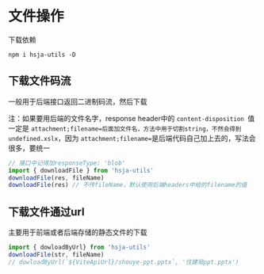# 文件操作

下载依赖

`npm i hsja-utils -D`

## 下载文件码流

一般用于后端接口返回二进制码流，然后下载

注：如果要用后端的文件名字，response header中的 `content-disposition `值一定是 `attachment;filename=后面加文件名，方法中用于切割string，不然会得到undefined.xslx`，因为 `attachment;filename=`是后端代码自己加上去的，写法会很多，要统一

```javascript
// 接口中记得加responseType: 'blob'
import { downloadFile } from 'hsja-utils'
downloadFile(res, fileName)
downloadFile(res) // 不传fileName，默认使用后端headers中给的filename的值
```

## 下载文件通过url

主要用于前端或者后端存储的静态文件的下载

```javascript
import { dowloadByUrl} from 'hsja-utils'
downloadFile(str, fileName)
// dowloadByUrl(`${ViteApiUrl}/shouye-ppt.pptx`, '住建局ppt.pptx')
```
